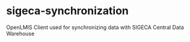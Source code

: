 # sigeca-synchronization
OpenLMIS Client used for synchronizing data with SIGECA Central Data Warehouse 
